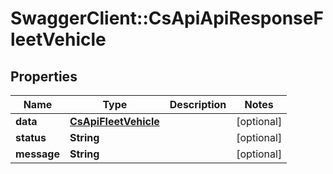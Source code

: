 # SwaggerClient::CsApiApiResponseFleetVehicle

## Properties
Name | Type | Description | Notes
------------ | ------------- | ------------- | -------------
**data** | [**CsApiFleetVehicle**](CsApiFleetVehicle.md) |  | [optional] 
**status** | **String** |  | [optional] 
**message** | **String** |  | [optional] 


